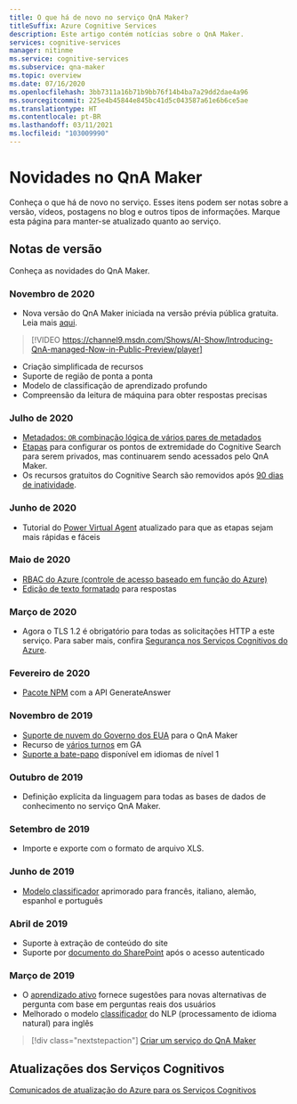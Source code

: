 ```yaml
---
title: O que há de novo no serviço QnA Maker?
titleSuffix: Azure Cognitive Services
description: Este artigo contém notícias sobre o QnA Maker.
services: cognitive-services
manager: nitinme
ms.service: cognitive-services
ms.subservice: qna-maker
ms.topic: overview
ms.date: 07/16/2020
ms.openlocfilehash: 3bb7311a16b71b9bb76f14b4ba7a29dd2dae4a96
ms.sourcegitcommit: 225e4b45844e845bc41d5c043587a61e6b6ce5ae
ms.translationtype: HT
ms.contentlocale: pt-BR
ms.lasthandoff: 03/11/2021
ms.locfileid: "103009990"
---
```

# <a name="whats-new-in-qna-maker"></a>Novidades no QnA Maker

Conheça o que há de novo no serviço. Esses itens podem ser notas sobre a versão, vídeos, postagens no blog e outros tipos de informações. Marque esta página para manter-se atualizado quanto ao serviço.

## <a name="release-notes"></a>Notas de versão

Conheça as novidades do QnA Maker.

### <a name="november-2020"></a>Novembro de 2020

* Nova versão do QnA Maker iniciada na versão prévia pública gratuita. Leia mais [aqui](https://techcommunity.microsoft.com/t5/azure-ai/introducing-qna-maker-managed-now-in-public-preview/ba-p/1845575).

> [!VIDEO https://channel9.msdn.com/Shows/AI-Show/Introducing-QnA-managed-Now-in-Public-Preview/player]
* Criação simplificada de recursos
* Suporte de região de ponta a ponta
* Modelo de classificação de aprendizado profundo
* Compreensão da leitura de máquina para obter respostas precisas
  
### <a name="july-2020"></a>Julho de 2020

* [Metadados: `OR` combinação lógica de vários pares de metadados](how-to/query-knowledge-base-with-metadata.md#logical-or-using-strictfilterscompoundoperationtype-property)
* [Etapas](how-to/network-isolation.md) para configurar os pontos de extremidade do Cognitive Search para serem privados, mas continuarem sendo acessados pelo QnA Maker.
* Os recursos gratuitos do Cognitive Search são removidos após [90 dias de inatividade](how-to/set-up-qnamaker-service-azure.md#inactivity-policy-for-free-search-resources).

### <a name="june-2020"></a>Junho de 2020

* Tutorial do [Power Virtual Agent](tutorials/integrate-with-power-virtual-assistant-fallback-topic.md) atualizado para que as etapas sejam mais rápidas e fáceis

### <a name="may-2020"></a>Maio de 2020

* [RBAC do Azure (controle de acesso baseado em função do Azure)](concepts/role-based-access-control.md)
* [Edição de texto formatado](how-to/edit-knowledge-base.md#rich-text-editing-for-answer) para respostas

### <a name="march-2020"></a>Março de 2020

* Agora o TLS 1.2 é obrigatório para todas as solicitações HTTP a este serviço. Para saber mais, confira [Segurança nos Serviços Cognitivos do Azure](../cognitive-services-security.md).

### <a name="february-2020"></a>Fevereiro de 2020

* [Pacote NPM](https://www.npmjs.com/package/@azure/cognitiveservices-qnamaker) com a API GenerateAnswer

### <a name="november-2019"></a>Novembro de 2019

* [Suporte de nuvem do Governo dos EUA](../../azure-government/compare-azure-government-global-azure.md#guidance-for-developers) para o QnA Maker
* Recurso de [vários turnos](./how-to/multiturn-conversation.md) em GA
* [Suporte a bate-papo](./how-to/chit-chat-knowledge-base.md#language-support) disponível em idiomas de nível 1

### <a name="october-2019"></a>Outubro de 2019

* Definição explícita da linguagem para todas as bases de dados de conhecimento no serviço QnA Maker.

### <a name="september-2019"></a>Setembro de 2019

* Importe e exporte com o formato de arquivo XLS.

### <a name="june-2019"></a>Junho de 2019

* [Modelo classificador](concepts/query-knowledge-base.md#ranker-process) aprimorado para francês, italiano, alemão, espanhol e português

### <a name="april-2019"></a>Abril de 2019

* Suporte à extração de conteúdo do site
* Suporte por [documento do SharePoint](how-to/add-sharepoint-datasources.md) após o acesso autenticado

### <a name="march-2019"></a>Março de 2019

* O [aprendizado ativo](how-to/improve-knowledge-base.md) fornece sugestões para novas alternativas de pergunta com base em perguntas reais dos usuários
* Melhorado o modelo [classificador](concepts/query-knowledge-base.md#ranker-process) do NLP (processamento de idioma natural) para inglês

> [!div class="nextstepaction"]
> [Criar um serviço do QnA Maker](how-to/set-up-qnamaker-service-azure.md)

## <a name="cognitive-service-updates"></a>Atualizações dos Serviços Cognitivos

[Comunicados de atualização do Azure para os Serviços Cognitivos](https://azure.microsoft.com/updates/?product=cognitive-services)
